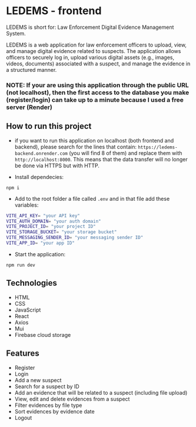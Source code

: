 # LEDEMS - frontend
<p>LEDEMS is short for: Law Enforcement Digital Evidence Management System.</p>
LEDEMS is a web application for law enforcement officers to upload, view, and manage digital evidence related to suspects. The application allows officers to securely log in, upload various digital assets (e.g., images, videos, documents) associated with a suspect, and manage the evidence in a structured manner.

### NOTE: If your are using this application through the public URL (not localhost), then the first access to the database you make (register/login) can take up to a minute because I used a free server (Render)

## How to run this project

- if you want to run this application on localhost (both frontend and backend), please search for the lines that contain: `https://ledems-backend.onrender.com` (you will find 8 of them) and replace them with `http://localhost:8000`. This means that the data transfer will no longer be done via HTTPS but with HTTP.

- Install dependecies:
<pre><code>npm i</code></pre>

- Add to the root folder a file called ```.env``` and in that file add these variables: 
 ```bash
VITE_API_KEY= "your API key"
VITE_AUTH_DOMAIN= "your auth domain"
VITE_PROJECT_ID= "your project ID"
VITE_STORAGE_BUCKET= "your storage bucket"
VITE_MESSAGING_SENDER_ID= "your messaging sender ID"
VITE_APP_ID= "your app ID"
  ```

- Start the application:
<pre><code>npm run dev</code></pre>

## Technologies
- HTML
- CSS
- JavaScript
- React
- Axios
- Mui
- Firebase cloud storage

## Features
- Register
- Login
- Add a new suspect
- Search for a suspect by ID
- Add an evidence that will be related to a suspect (including file upload) 
- View, edit and delete evidences from a suspect
- Filter evidences by file type 
- Sort evidences by evidence date
- Logout